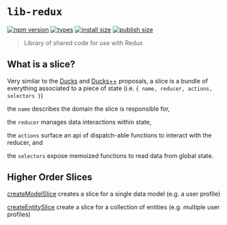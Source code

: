 # `lib-redux`

[![npm version](https://badgen.net/npm/v/@gjv/lib-redux)](https://www.npmjs.com/package/@gjv/lib-redux)
[![types](https://badgen.net/npm/types/@gjv/lib-redux)](https://www.npmjs.com/package/@gjv/lib-redux)
[![install size](https://badgen.net/packagephobia/install/@gjv/lib-redux)](https://packagephobia.com/result?p=%40gjv%2Flib-redux)
[![publish size](https://badgen.net/packagephobia/publish/@gjv/lib-redux)](https://packagephobia.com/result?p=%40gjv%2Flib-redux)

> Library of shared code for use with Redux

## What is a slice?
Very similar to the [Ducks](https://github.com/erikras/ducks-modular-redux) and [Ducks++](https://github.com/dhassaine/ducks-modular-redux) proposals, a slice is a bundle of everything associated to a piece of state (i.e. `{ name, reducer, actions, selectors }`)

the `name` describes the domain the slice is responsible for, 

the `reducer` manages data interactions within state,

the `actions` surface an api of dispatch-able functions to interact with the reducer, and
 
the `selectors` expose memoized functions to read data from global state.

## Higher Order Slices
[createModelSlice](src/higher-order-slices/create-model-slice/CreateModelSlice.md)
creates a slice for a single data model (e.g. a user profile)

[createEntitySlice](src/higher-order-slices/create-entity-slice/CreateEntitySlice.md)
create a slice for a collection of entities (e.g. multiple user profiles)
